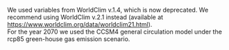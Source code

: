 We used variables from WorldClim v.1.4, which is now deprecated. We recommend using WorldClim v.2.1 instead (available at https://www.worldclim.org/data/worldclim21.html).  
For the year 2070 we used the CCSM4 general circulation model under the rcp85 green-house gas emission scenario.
